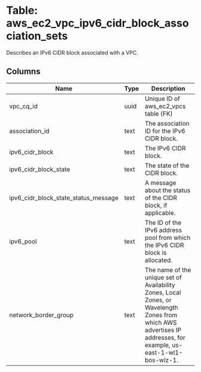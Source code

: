 
# Table: aws_ec2_vpc_ipv6_cidr_block_association_sets
Describes an IPv6 CIDR block associated with a VPC.
## Columns
| Name        | Type           | Description  |
| ------------- | ------------- | -----  |
|vpc_cq_id|uuid|Unique ID of aws_ec2_vpcs table (FK)|
|association_id|text|The association ID for the IPv6 CIDR block.|
|ipv6_cidr_block|text|The IPv6 CIDR block.|
|ipv6_cidr_block_state|text|The state of the CIDR block.|
|ipv6_cidr_block_state_status_message|text|A message about the status of the CIDR block, if applicable.|
|ipv6_pool|text|The ID of the IPv6 address pool from which the IPv6 CIDR block is allocated.|
|network_border_group|text|The name of the unique set of Availability Zones, Local Zones, or Wavelength Zones from which AWS advertises IP addresses, for example, us-east-1-wl1-bos-wlz-1.|
